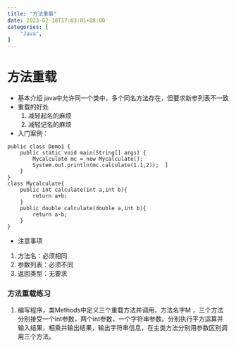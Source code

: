 ```yaml
---
title: "方法重载"
date: 2023-02-18T17:03:01+08:00
categories: [
    "Java",
]
---
```

# 方法重载
 * 基本介绍
 java中允许同一个类中，多个同名方法存在，但要求新参列表不一致
 * 重载的好处
    1. 减轻起名的麻烦
    2. 减轻记名的麻烦
 * 入门案例：
```
public class Demo1 {
    public static void main(String[] args) {
        Mycalculate mc = new Mycalculate();
        System.out.println(mc.calculate(1.1,2));  ]
    }
}
class Mycalculate{
    public int calculate(int a,int b){
        return a+b;
    }
    public double calculate(double a,int b){
        return a-b;
    }
}
```
* 注意事项
 1. 方法名：必须相同
 2. 参数列表：必须不同
 3. 返回类型：无要求
### 方法重载练习
1. 编写程序，类Methods中定义三个重载方法并调用，方法名字M ，三个方法分别接受一个int参数，两个int参数，一个字符串参数。分别执行平方运算并输入结果，相乘并输出结果，输出字符串信息，在主类方法分别用参数区别调用三个方法。

